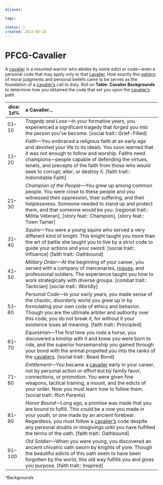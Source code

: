 ```yaml
---
aliases:

tags:

status: 🌰
created: 2022-08-18
---
```

# PFCG-Cavalier

A [cavalier](https://www.d20pfsrd.com/classes/base-classes/cavalier) is a mounted warrior who abides by some edict or code—even a personal code that may apply only to that [cavalier](https://www.d20pfsrd.com/classes/base-classes/cavalier). How exactly this [pattern](https://www.d20pfsrd.com/magic#TOC-lllusion-Pattern) of moral judgments and personal beliefs came to be serves as the foundation of a [cavalier’s](https://www.d20pfsrd.com/classes/base-classes/cavalier) call to duty. Roll on **Table: Cavalier Backgrounds** to determine how you obtained the code that set you upon the [cavalier’s](https://www.d20pfsrd.com/classes/base-classes/cavalier) path.

| dice: 1d% | a Cavalier...                                                                                                                                                                                                                                                                                                                                                                                                    |
| --------- |:---------------------------------------------------------------------------------------------------------------------------------------------------------------------------------------------------------------------------------------------------------------------------------------------------------------------------------------------------------------------------------------------------------------- |
| 01–10     | *Tragedy and Loss*—In your formative years, you experienced a significant tragedy that forged you into the person you’ve become. [social trait:: Grief-Filled]                                                                                                                                                                                                           |
| 11–20     | *Faith*—You embraced a religious faith at an early age and devoted your life to its ideals. You soon learned that it was not enough to follow and worship. Faiths need champions—people capable of defending the virtues, tenets, and precepts of the faith from those who would seek to corrupt, alter, or destroy it. [faith trait:: Indomitable Faith]                     |
| 21–30     | *Champion of the People*—You grew up among common people. You were close to these people and you witnessed their oppression, their suffering, and their helplessness. Someone needed to stand up and protect them, and that someone would be you. [regional trait:: Militia Veteran], [story feat:: Champion], [story feat:: Town Tamer]                                        |
| 31–40     | *Squire*—You were a young squire who served a very different kind of knight. This knight taught you more than the art of battle she taught you to live by a strict code to guide your actions and your sword. [social trait:: Influence] [faith trait:: Oathbound]                                                                                                             |
| 41–50     | *Military Order*—At the beginning of your career, you served with a company of mercenaries, [rogues](https://www.d20pfsrd.com/classes/core-classes/rogue), and professional soldiers. The experience taught you how to work strategically with diverse groups. [combat trait:: Tactician] [social trait:: Worldly]                                                               |
| 51–60     | *Personal Code*—In your early years, you made sense of the chaotic, disorderly world you grew up in by formulating your own code of ethics and behavior. Though you are the ultimate arbiter and authority over this code, you do not break it, for without it your existence loses all meaning. [faith trait:: Principled]                                                           |
| 61–70     | *Equestrian*—The first time you rode a horse, you discovered a kinship with it and knew you were born to ride, and the superior horsemanship you gained through your bond with the animal propelled you into the ranks of the [cavaliers](https://www.d20pfsrd.com/classes/base-classes/cavalier). [social trait:: Beast Bond]                                                           |
| 71–80     | *Entitlement*—You became a [cavalier](https://www.d20pfsrd.com/classes/base-classes/cavalier) early in your career, not by personal action or effort but by family favor, connections, or promotion. You were given fine weapons, tactical training, a mount, and the edicts of your order. Now you must learn how to follow them. [social trait:: Rich Parents]                     |
| 81–90     | *Honor Bound*—Long ago, a promise was made that you are bound to fulfill. This could be a vow you made in your youth, or one made by an ancient forebear. Regardless, you must follow a [cavalier’s](https://www.d20pfsrd.com/classes/base-classes/cavalier) code despite any personal doubts or misgivings until you have fulfilled the terms of the oath. [faith trait:: Oathbound] |
| 91–100    | *Old Soldier*—When you were young, you discovered an ancient chivalric oath sworn by knights of yore. Though the beautiful edicts of this oath seem to have been forgotten by the world, this old way fulfills you and gives you purpose. [faith trait:: Inspired]                                                                                                                    |
^Backgrounds
